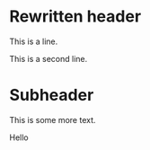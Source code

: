 # Rewritten header

This is a line. 

This is a second line. 

# Subheader

This is some more text. 

Hello